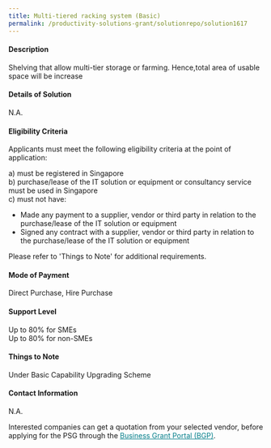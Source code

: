 ```yaml
---
title: Multi-tiered racking system (Basic)
permalink: /productivity-solutions-grant/solutionrepo/solution1617
---
```


#### Description

Shelving that allow multi-tier storage or farming. Hence,total area of usable space will be increase

#### Details of Solution

N.A.

#### Eligibility Criteria

Applicants must meet the following eligibility criteria at the point of application:

a) must be registered in Singapore <br>
b) purchase/lease of the IT solution or equipment or consultancy service must be used in Singapore <br>
c) must not have:
- Made any payment to a supplier, vendor or third party in relation to the purchase/lease of the IT solution or equipment
- Signed any contract with a supplier, vendor or third party in relation to the purchase/lease of the IT solution or equipment

Please refer to 'Things to Note' for additional requirements.

#### Mode of Payment
Direct Purchase, Hire Purchase

#### Support Level
Up to 80% for SMEs <br>
Up to 80% for non-SMEs

#### Things to Note
Under Basic Capability Upgrading Scheme

#### Contact Information
N.A.

Interested companies can get a quotation from your selected vendor, before applying for the PSG through the <a target='_blank' style='color:#037e8a' href='https://www.businessgrants.gov.sg/'>Business Grant Portal (BGP)</a>.
